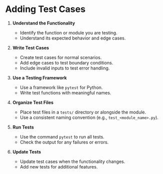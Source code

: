 # Adding Test Cases

1. **Understand the Functionality**
   - Identify the function or module you are testing.
   - Understand its expected behavior and edge cases.

2. **Write Test Cases**
   - Create test cases for normal scenarios.
   - Add edge cases to test boundary conditions.
   - Include invalid inputs to test error handling.

3. **Use a Testing Framework**
   - Use a framework like `pytest` for Python.
   - Write test functions with meaningful names.

4. **Organize Test Files**
   - Place test files in a `tests/` directory or alongside the module.
   - Use a consistent naming convention (e.g., `test_<module_name>.py`).

5. **Run Tests**
   - Use the command `pytest` to run all tests.
   - Check the output for any failures or errors.

6. **Update Tests**
   - Update test cases when the functionality changes.
   - Add new tests for additional features.
